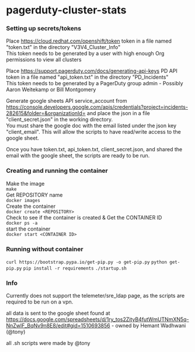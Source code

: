 # pagerduty-cluster-stats

### Setting up secrets/tokens
Place https://cloud.redhat.com/openshift/token token in a file named "token.txt" in the directory "V3V4_Cluster_Info"<br/>
This token needs to be generated by a user with high enough Org permissions to view all clusters

Place https://support.pagerduty.com/docs/generating-api-keys PD API token in a file named "api_token.txt" in the directory "PD_Incidents"<br/>
This token needs to be generated by a PagerDuty group admin - Possibly Aaron Weitekamp or Bill Montgomery

Generate google sheets API service_account from https://console.developers.google.com/apis/credentials?project=incidents-282615&folder=&organizationId= and place the json in a file "client_secret.json" in the working directory.<br/>
You must share the google doc with the email listed under the json key "client_email". This will allow the scripts to have read/write access to the google sheet.

Once you have token.txt, api_token.txt, client_secret.json, and shared the email with the google sheet, the scripts are ready to be run.

### Creating and running the container
Make the image<br/>
`make`<br/>
Get REPOSITORY name<br/>
`docker images`<br/>
Create the container<br/>
`docker create <REPOSITORY>`<br/>
Check to see if the container is created & Get the CONTAINER ID<br/>
`docker ps -a`<br/>
start the container<br/>
`docker start <CONTAINER ID>`<br/>

### Running without container
`curl https://bootstrap.pypa.io/get-pip.py -o get-pip.py`
`python get-pip.py`
`pip install -r requirements`
`./startup.sh`

### Info

Currently does not support the telemeter/sre_ldap page, as the scripts are required to be run on a vpn.

all data is sent to the google sheet found at https://docs.google.com/spreadsheets/d/1ry_tos2ZityB4futWmUTNmXN5q-NnZwIF_BqNv9n8E8/edit#gid=1510693856 - owned by Hemant Wadhwani (@tony) 

all .sh scripts were made by @tony
